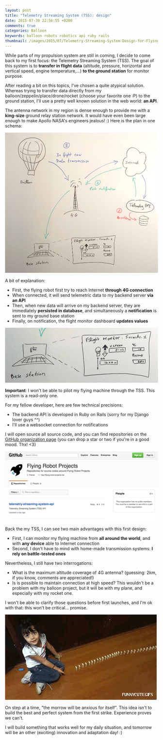 ```yaml
---
layout: post
title: "Telemetry Streaming System (TSS): design"
date: 2015-07-30 22:56:55 +0200
comments: true
categories: Balloon
keywords: balloon robots robotics api ruby rails
thumbnail: /images/2015/07/Telemetry-Streaming-System-Design-for-Flying-Robots.jpg
---
```


While parts of my propulsion system are still in coming, I decide to come back to my first focus: the Telemetry Streaming System (TSS).
The goal of this system is to **transfer in flight data** (altitude, pressure, horizontal and vertical speed, engine temperature,...) **to the ground station** for monitor purpose.

<!-- more -->

After reading a bit on this topics, I've chosen a quite atypical solution.
Whereas trying to transfer data directly from my balloon/zeppelin/place/drone/rocket (choose your favorite one :P) to the ground station, I'll use a pretty well known solution in the web world: **an API**.

The antenna network in my region is dense enough to provide me with a **king-size** ground relay station network. It would have even been large enough to make Apollo NASA's engineers jealous! :)
Here is the plan in one schema:

<p class="image center">
  <img src="/images/2015/07/Telemetry-Streaming-System-Design-for-Flying-Robots.jpg">
</p>

A bit of explanation:

- First, the flying robot first try to reach Internet **through 4G connection**
- When connected, it will send telemetric data to my backend server **via an API**
- Then, when new data will arrive on my backend server, they are immediately **persisted in database**, and simultaneously a **notification** is sent to my ground base station
- Finally, on notification, the flight monitor dashboard **updates values**

<p class="image center">
  <img src="/images/2015/07/Telemetry-Streaming-System-Design-Flight-Monitor.jpg">
</p>

**Important**: I won't be able to pilot my flying machine through the TSS. This system is a read-only one.

For my fellow developer, here are few technical precisions:

- The backend API is developed in Ruby on Rails (sorry for my Django lover guys ^^)
- I'll use a websocket connection for notifications

I will open source all source code, and you can find repositories on the [GitHub organization page](https://github.com/flying-robot-projects) (you can drop a star or two if you're in a good mood. Thx! <3)

<p class="image center">
  <a href="https://github.com/flying-robot-projects"><img src="/images/2015/07/Flying-Robot-Projects-Github-Source-Code.png"></a>
</p>

Back the my TSS, I can see two main advantages with this first design:

- First, I can monitor my flying machine from **all around the world**, and with **any device** able to Internet connection
- Second, I don't have to mind with home-made transmission systems: **I rely on battle-tested ones**

Nevertheless, I still have two interrogations:

- What is the maximum altitude coverage of 4G antenna? (guessing: 2km, if you know, comments are appreciated!)
- Is is possible to maintain connection at high speed? This wouldn't be a problem with my balloon project, but it will be with my plane, and especially with my rocket one.

I won't be able to clarify those questions before first launches, and I'm ok with that: this won't be critical... promise.

<p class="image center">
  <img src="/images/2015/07/Developer-first-test-fail-cute-girl.gif">
</p>

On step at a time, "the morrow will be anxious for itself".
This idea isn't to build the best and perfect system from the first strike. Experience proves we can't.

I will build something that works well for my daily situation, and tomorrow will be an other (exciting) innovation and adaptation day! :)